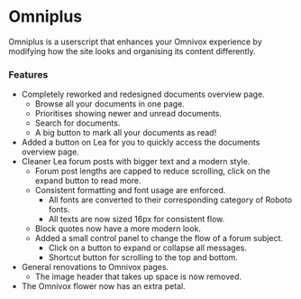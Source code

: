# Omniplus

Omniplus is a userscript that enhances your Omnivox experience by modifying how the site looks and organising its 
content differently. 

### Features

- Completely reworked and redesigned documents overview page.
    - Browse all your documents in one page.
    - Prioritises showing newer and unread documents.
    - Search for documents.
    - A big button to mark all your documents as read!
- Added a button on Lea for you to quickly access the documents overview page.
- Cleaner Lea forum posts with bigger text and a modern style.
  - Forum post lengths are capped to reduce scrolling, click on the expand button to read more. 
  - Consistent formatting and font usage are enforced.
    - All fonts are converted to their corresponding category of Roboto fonts.
    - All texts are now sized 16px for consistent flow.
  - Block quotes now have a more modern look.
  - Added a small control panel to change the flow of a forum subject.
    - Click on a button to expand or collapse all messages.
    - Shortcut button for scrolling to the top and bottom.
- General renovations to Omnivox pages.
    - The image header that takes up space is now removed.
- The Omnivox flower now has an extra petal.